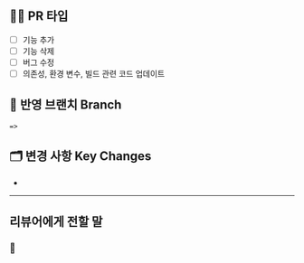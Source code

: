 <!-- PR할 코드를 작성한 이유 -->
## 🧑‍💻 PR 타입
- [ ] 기능 추가
- [ ] 기능 삭제
- [ ] 버그 수정
- [ ] 의존성, 환경 변수, 빌드 관련 코드 업데이트

<!-- 다시 한 번 확인하기! -->
## 🌿 반영 브랜치 Branch
```
=>
```

<!-- 주요 변경 사항 요약 -->
## 🗂️ 변경 사항 Key Changes
- 

---

<!-- (선택) 자세한 내용 -->
## 리뷰어에게 전할 말
### 📌 